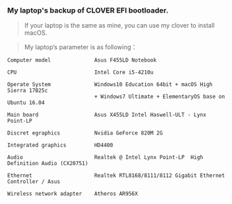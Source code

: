 ### My laptop's backup of CLOVER EFI bootloader.

> If your laptop is the same as mine, you can use my clover to install macOS.

> My laptop‘s parameter is as following：

```
Computer model              Asus F455LD Notebook

CPU                         Intel Core i5-4210u

Operate System              Windows10 Education 64bit + macOS High Sierra 17B25c
                            + Windows7 Ultimate + ElementaryOS base on Ubuntu 16.04

Main board                  Asus X455LD Intel Haswell-ULT - Lynx Point-LP

Discret egraphics           Nvidia GeForce 820M 2G 

Integrated graphics         HD4400

Audio                       Realtek @ Intel Lynx Point-LP  High Definition Audio (CX20751)

Ethernet                    Realtek RTL8168/8111/8112 Gigabit Ethernet Controller / Asus

Wireless network adapter    Atheros AR956X
```
